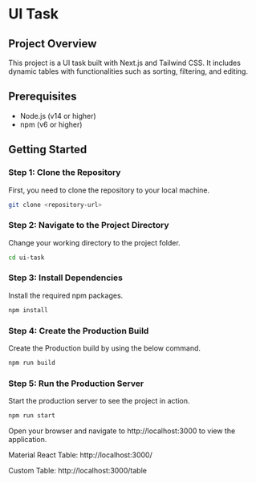 # UI Task

## Project Overview
This project is a UI task built with Next.js and Tailwind CSS. It includes dynamic tables with functionalities such as sorting, filtering, and editing.

## Prerequisites
- Node.js (v14 or higher)
- npm (v6 or higher)

## Getting Started

### Step 1: Clone the Repository
First, you need to clone the repository to your local machine.

```bash
git clone <repository-url>
```

### Step 2: Navigate to the Project Directory
Change your working directory to the project folder.

```bash
cd ui-task
```

### Step 3: Install Dependencies
Install the required npm packages.

```bash
npm install
```

### Step 4: Create the Production Build
Create the Production build by using the below command.

```bash
npm run build
```

### Step 5: Run the Production Server
Start the production server to see the project in action.

```bash
npm run start
```

Open your browser and navigate to http://localhost:3000 to view the application.

Material React Table: http://localhost:3000/

Custom Table: http://localhost:3000/table



